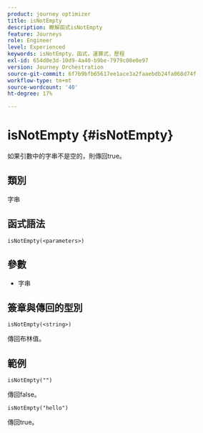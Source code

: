 ```yaml
---
product: journey optimizer
title: isNotEmpty
description: 瞭解函式isNotEmpty
feature: Journeys
role: Engineer
level: Experienced
keywords: isNotEmpty，函式，運算式，歷程
exl-id: 654d0e3d-10d9-4a40-b9be-7979c08e0e97
version: Journey Orchestration
source-git-commit: 6f7b9bfb65617ee1ace3a2faaebdb24fa068d74f
workflow-type: tm+mt
source-wordcount: '40'
ht-degree: 17%

---
```


# isNotEmpty {#isNotEmpty}

如果引數中的字串不是空的，則傳回true。

## 類別

字串

## 函式語法

`isNotEmpty(<parameters>)`

## 參數

* 字串

## 簽章與傳回的型別

`isNotEmpty(<string>)`

傳回布林值。

## 範例

`isNotEmpty("")`

傳回false。

`isNotEmpty("hello")`

傳回true。
